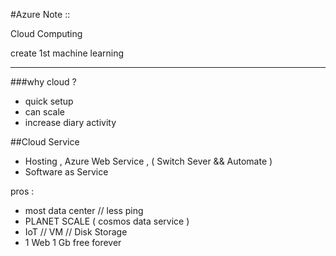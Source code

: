 #Azure Note :: 

Cloud Computing 

create 1st machine learning 

---

###why cloud ?
- quick setup
- can scale
- increase diary activity

##Cloud Service
- Hosting , Azure Web Service , ( Switch Sever && Automate )
- Software as Service 

pros :
- most data center // less ping 
- PLANET SCALE ( cosmos data service )
- IoT // VM // Disk Storage
- 1 Web 1 Gb free forever